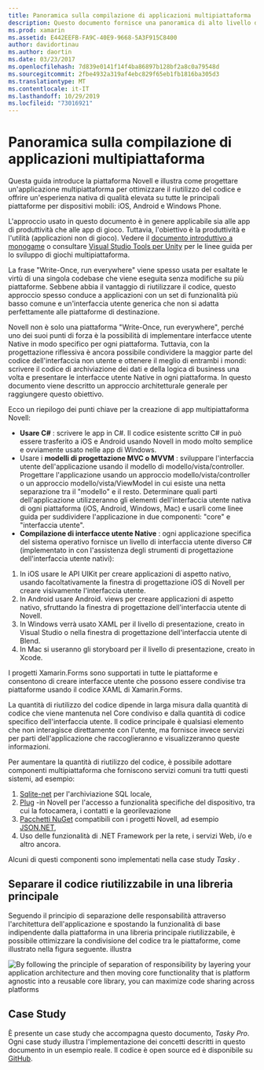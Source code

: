 ```yaml
---
title: Panoramica sulla compilazione di applicazioni multipiattaforma
description: Questo documento fornisce una panoramica di alto livello della creazione di applicazioni multipiattaforma. Viene illustrato il valore di C#, modelli di progettazione come MVC/MVVM e interfacce utente Native.
ms.prod: xamarin
ms.assetid: E442EEFB-FA9C-40E9-9668-5A3F915C8400
author: davidortinau
ms.author: daortin
ms.date: 03/23/2017
ms.openlocfilehash: 7d839e0141f14f4ba86897b128bf2a8c0a79548d
ms.sourcegitcommit: 2fbe4932a319af4ebc829f65eb1fb1816ba305d3
ms.translationtype: MT
ms.contentlocale: it-IT
ms.lasthandoff: 10/29/2019
ms.locfileid: "73016921"
---
```

# <a name="building-cross-platform-applications-overview"></a>Panoramica sulla compilazione di applicazioni multipiattaforma

Questa guida introduce la piattaforma Novell e illustra come progettare un'applicazione multipiattaforma per ottimizzare il riutilizzo del codice e offrire un'esperienza nativa di qualità elevata su tutte le principali piattaforme per dispositivi mobili: iOS, Android e Windows Phone.

L'approccio usato in questo documento è in genere applicabile sia alle app di produttività che alle app di gioco. Tuttavia, l'obiettivo è la produttività e l'utilità (applicazioni non di gioco). Vedere il [documento introduttivo a monogame](~/graphics-games/monogame/introduction/index.md) o consultare [Visual Studio Tools per Unity](https://docs.microsoft.com/visualstudio/cross-platform/visual-studio-tools-for-unity) per le linee guida per lo sviluppo di giochi multipiattaforma.

La frase "Write-Once, run everywhere" viene spesso usata per esaltate le virtù di una singola codebase che viene eseguita senza modifiche su più piattaforme. Sebbene abbia il vantaggio di riutilizzare il codice, questo approccio spesso conduce a applicazioni con un set di funzionalità più basso comune e un'interfaccia utente generica che non si adatta perfettamente alle piattaforme di destinazione.

Novell non è solo una piattaforma "Write-Once, run everywhere", perché uno dei suoi punti di forza è la possibilità di implementare interfacce utente Native in modo specifico per ogni piattaforma. Tuttavia, con la progettazione riflessiva è ancora possibile condividere la maggior parte del codice dell'interfaccia non utente e ottenere il meglio di entrambi i mondi: scrivere il codice di archiviazione dei dati e della logica di business una volta e presentare le interfacce utente Native in ogni piattaforma. In questo documento viene descritto un approccio architetturale generale per raggiungere questo obiettivo.

Ecco un riepilogo dei punti chiave per la creazione di app multipiattaforma Novell:

- **Usare C#**  : scrivere le app in C#. Il codice esistente scritto C# in può essere trasferito a iOS e Android usando Novell in modo molto semplice e ovviamente usato nelle app di Windows.
- Usare i **modelli di progettazione MVC o MVVM** : sviluppare l'interfaccia utente dell'applicazione usando il modello di modello/vista/controller. Progettare l'applicazione usando un approccio modello/vista/controller o un approccio modello/vista/ViewModel in cui esiste una netta separazione tra il "modello" e il resto. Determinare quali parti dell'applicazione utilizzeranno gli elementi dell'interfaccia utente nativa di ogni piattaforma (iOS, Android, Windows, Mac) e usarli come linee guida per suddividere l'applicazione in due componenti: "core" e "interfaccia utente".
- **Compilazione di interfacce utente Native** : ogni applicazione specifica del sistema operativo fornisce un livello di interfaccia utente diverso C# (implementato in con l'assistenza degli strumenti di progettazione dell'interfaccia utente nativi):

1. In iOS usare le API UIKit per creare applicazioni di aspetto nativo, usando facoltativamente la finestra di progettazione iOS di Novell per creare visivamente l'interfaccia utente.
1. In Android usare Android. views per creare applicazioni di aspetto nativo, sfruttando la finestra di progettazione dell'interfaccia utente di Novell.
1. In Windows verrà usato XAML per il livello di presentazione, creato in Visual Studio o nella finestra di progettazione dell'interfaccia utente di Blend.
1. In Mac si useranno gli storyboard per il livello di presentazione, creato in Xcode.

I progetti Xamarin.Forms sono supportati in tutte le piattaforme e consentono di creare interfacce utente che possono essere condivise tra piattaforme usando il codice XAML di Xamarin.Forms. 

La quantità di riutilizzo del codice dipende in larga misura dalla quantità di codice che viene mantenuta nel Core condiviso e dalla quantità di codice specifico dell'interfaccia utente. Il codice principale è qualsiasi elemento che non interagisce direttamente con l'utente, ma fornisce invece servizi per parti dell'applicazione che raccoglieranno e visualizzeranno queste informazioni.

Per aumentare la quantità di riutilizzo del codice, è possibile adottare componenti multipiattaforma che forniscono servizi comuni tra tutti questi sistemi, ad esempio:

1. [Sqlite-net](https://www.nuget.org/packages/sqlite-net-pcl/) per l'archiviazione SQL locale,
1. [Plug](https://xamarin.com/plugins) -in Novell per l'accesso a funzionalità specifiche del dispositivo, tra cui la fotocamera, i contatti e la georilevazione
1. [Pacchetti NuGet](https://nuget.org) compatibili con i progetti Novell, ad esempio [JSON.NET](https://www.nuget.org/packages/Newtonsoft.Json/),
1. Uso delle funzionalità di .NET Framework per la rete, i servizi Web, i/o e altro ancora.

Alcuni di questi componenti sono implementati nella case study *Tasky* .

 <a name="Separate_Reusable_Code_into_a_Core_Library" />

## <a name="separate-reusable-code-into-a-core-library"></a>Separare il codice riutilizzabile in una libreria principale

Seguendo il principio di separazione delle responsabilità attraverso l'architettura dell'applicazione e spostando la funzionalità di base indipendente dalla piattaforma in una libreria principale riutilizzabile, è possibile ottimizzare la condivisione del codice tra le piattaforme, come illustrato nella figura seguente. illustra

 ![](overview-images/layers2.png "By following the principle of separation of responsibility by layering your application architecture and then moving core functionality that is platform agnostic into a reusable core library, you can maximize code sharing across platforms")

 <a name="Case_Studies" />

## <a name="case-studies"></a>Case Study

È presente un case study che accompagna questo documento, *Tasky Pro*. Ogni case study illustra l'implementazione dei concetti descritti in questo documento in un esempio reale. Il codice è open source ed è disponibile su [GitHub](https://github.com/xamarin/mobile-samples/).
